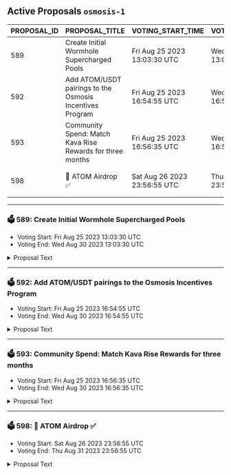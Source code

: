 ## Active Proposals `osmosis-1`

| PROPOSAL_ID | PROPOSAL_TITLE | VOTING_START_TIME | VOTING_END_TIME | VOTE |
|-------------|----------------|-------------------|-----------------|------|
| 589 | Create Initial Wormhole Supercharged Pools | Fri Aug 25 2023 13:03:30 UTC | Wed Aug 30 2023 13:03:30 UTC | ⏳ not yet voted |
| 592 | Add ATOM/USDT pairings to the Osmosis Incentives Program | Fri Aug 25 2023 16:54:55 UTC | Wed Aug 30 2023 16:54:55 UTC | ⏳ not yet voted |
| 593 | Community Spend: Match Kava Rise Rewards for three months | Fri Aug 25 2023 16:56:35 UTC | Wed Aug 30 2023 16:56:35 UTC | ⏳ not yet voted |
| 598 | 💎 ATOM Airdrop ✅ | Sat Aug 26 2023 23:56:55 UTC | Thu Aug 31 2023 23:56:55 UTC | ⏳ not yet voted |

---

### 🗳 589: Create Initial Wormhole Supercharged Pools
- Voting Start: Fri Aug 25 2023 13:03:30 UTC
- Voting End: Wed Aug 30 2023 13:03:30 UTC

<details>
<summary>Proposal Text</summary>
 
This proposal would create nine new Supercharged Liquidity pools: 

* SOL/USDT 0.2% Spread 
* SOL/USDT 0.05% Spread 
* APT/USDT 0.2% Spread 
* APT/USDT 0.05% Spread 
* SUI/USDT 0.2% Spread 
* SUI/USDT 0.05% Spread 
* BONK/USDT 0.2% Spread 
* BONK/USDT 0.05% Spread 
* whUSDT/USDT 0.05% Spread 

## Background
During the rollout period, the creation of Supercharged Liquidity pools is permissioned by governance as established in [Proposal 532](https://www.mintscan.io/osmosis/proposals/532). 

## Choice of Pools 
The proposed pools are the planned initial assets provided by Wormhole to Osmosis. 

Wormhole was recently granted Canonical bridge status for these assets in [Proposal 582](https://www.mintscan.io/osmosis/proposals/582). 

Pairings with USDT are proposed as stablecoin pairings are more attractive to liquidity providers who only have to account for the volatility of one side of their position. 

These pairings will also be beneficial to Osmosis when the Taker fee, approved in [Proposal 530](https://www.mintscan.io/osmosis/proposals/530), is implemented as it will form additional yield to stakers as well as establish non-OSMO value in the community pool. 

The higher spread factors mirror the typical spread factors used on Classic pools. The lower spreads will potentially be more efficient at collecting rewards for the same liquidity, as seen in other concentrated liquidity models but require more volume to reach the same fee generation and so are likely poor for initial bootstrapping purposes. The addition of two levels of the spread factor will enable the market to decide where liquidity reward collection is optimal as the markets grow. 

## About Solana 
Solana is a blockchain built for mass adoption. It's a high-performance network that is utilized for a range of use cases, including finance, NFTs, payments, and gaming. Solana operates as a single global state machine and is open, interoperable, and decentralized. 

Website: [https://solana.com/](https://solana.com/) 
## About Aptos 
Aptos is the layer 1 blockchain engineered to evolve. Built with Move to create a home where developers build future-proof apps efficiently and enjoyably. Aptos is designed with scalability, safety, reliability, and upgradeability as key principles. 

Website: [https://aptos.dev/](https://aptos.dev/) 
## About Sui 
Sui is a next-generation smart contract platform with high throughput, low latency, and an asset-oriented programming model powered by Move. 

Website: [https://sui.io/](https://sui.io/) 
## About Bonk 
THE DOG COIN OF THE PEOPLE 

Initially launched as a free airdrop to the Solana community on Christmas Day 2022, BONK's adoption has since grown parabolically to emerge as the true community coin of web3 

Website: [https://www.bonkcoin.com/](https://www.bonkcoin.com/)

**Forum Thread**:[https://forum.osmosis.zone/t/create-initial-wormhole-supercharged-pools/219](https://forum.osmosis.zone/t/create-initial-wormhole-supercharged-pools/219)
</details>

---

### 🗳 592: Add ATOM/USDT pairings to the Osmosis Incentives Program
- Voting Start: Fri Aug 25 2023 16:54:55 UTC
- Voting End: Wed Aug 30 2023 16:54:55 UTC

<details>
<summary>Proposal Text</summary>
 
This proposal asks that the pools comprising the ATOM/USDT Supercharged pairings created in [Proposal 579](https://www.mintscan.io/osmosis/proposals/579) be added to the Osmosis incentives program. 

## Background
Pools following the pattern of MAJOR/STABLE category have received no incentives since the category model was introduced in [Proposal 233](https://www.mintscan.io/osmosis/proposals/233). The Osmosis community had previously chosen to minimize incentives to non-OSMO pools to prevent excessive value leakage. 

The MAJOR/STABLE incentives category itself was removed in [Proposal 389](https://www.mintscan.io/osmosis/proposals/389). This was driven by the multihop mechanism being implemented, which led to the most optimal routing for trades being via OSMO rather than a direct route. 

[Proposal 530](https://www.mintscan.io/osmosis/proposals/530) proposed adding a Taker Fee of 0.15% to all swaps, including each hop, drastically reducing the impact of the multihop discount and making direct routes competitive again. 

When a taker fee is introduced in a future software upgrade, establishing non-OSMO pools increases the value capture of the protocol in non-OSMO assets. This has the potential to exceed the value of OSMO spent on incentivizing liquidity to cater to trading. Each OSMO of incentives currently generates around 0.4 OSMO in swap fee value. With Supercharged pools expected to increase the efficiency of fee generation significantly, each OSMO emitted to these pools as incentives may lead to a net positive gain for the protocol and increase the yield for stakers. 

This proposal asks for a limited incentivization of these pools, capped to no more than 1% of OSMO incentives in total, at a 1:1 daily swap fee to daily OSMO spend only, similar to how the Stable/Stable category is currently structured. 

This would limit the OSMO spend on the pool if the fee generation is lower than expected while preventing the category from taking a large portion of OSMO incentives in this trial period. 

The two ATOM/USDT Supercharged pools created in [Proposal 579](https://www.mintscan.io/osmosis/proposals/579) would then be added to the incentives system at the next routine incentives proposal as part of this category. 

Both pools are added to the incentives system to allow the optimal spread factor to be used from the two options of 0.05% and 0.01%. The pools will therefore be incentivized based on their performance. As there is no bonding period for normal Supercharged liquidity, this should encourage the movement of liquidity between the two pools as required to provide optimal trading liquidity. This represents a movement towards the incentivization of pairs rather than pools. 

 

Forum Thread: [https://forum.osmosis.zone/t/add-atom-usdt-pairings-to-the-osmosis-incentives-program/208](https://forum.osmosis.zone/t/add-atom-usdt-pairings-to-the-osmosis-incentives-program/208)
</details>

---

### 🗳 593: Community Spend: Match Kava Rise Rewards for three months
- Voting Start: Fri Aug 25 2023 16:56:35 UTC
- Voting End: Wed Aug 30 2023 16:56:35 UTC

<details>
<summary>Proposal Text</summary>
 
This proposal would allocate up to 800,000 OSMO from the Osmosis Community Pool to match Kava Rise Rewards, bootstrap USDT liquidity into the Cosmos, and establish Osmosis as the leading trading location for native USDT liquidity. nn## Background nLaunched in 2014, Tether was the first stablecoin issued and remains the most prevalent stablecoin in use across the crypto ecosystem. nnUSDT is now available natively on IBC chains via Tether’s contract deployment on Kava. nnWith [Proposal 574](https://www.mintscan.io/osmosis/proposals/574), Osmosis governance has recognized USDT via Kava as the canonical version of USDT, and initial pools are being created in [Proposal 579](https://www.mintscan.io/osmosis/proposals/579). nnThis proposal asks for up to 800,000 OSMO from the Osmosis Community Pool to bootstrap liquidity of the first natively issued stablecoin in the Cosmos backed by non-crypto assets. nnThis community spend would match external incentives sourced from Osmosis’ allocation in the Kava Rise initiative over the next three months. nn## Kava Rise nKava governance [has voted](https://www.mintscan.io/kava/proposals/148) to extend their [Kava Rise initiative](https://www.kava.io/rise) to incentivize USDT liquidity across the Cosmos by allocating 100k KAVA to Cosmos chains pro-rata to their USDT IBC deposits. nnThe Kava Rise program creates an exciting opportunity for leading Cosmos chains to bootstrap stablecoin liquidity within their ecosystem and earn a share of monthly KAVA rewards. nnThe monthly total allocation may increase to 200k through further Kava governance approval. nnKava will carry out a monthly assessment of USDT deposits across eligible chains and allocate a share of the Kava Rise incentives to a wallet on each chain that will then distribute the monthly Kava Rise rewards proportionately. The managing wallet on Osmosis will be the multi-sig DAO referenced in this proposal. nnUsing these Kava Rise rewards as external incentives, high USDT liquidity can be bootstrapped to Osmosis, maintaining a high pro-rata share going forward. nn For more information about the Kava Rise: Cosmos USDT Incentive program, see the blog post here: [https://kavachain.medium.com/introducing-kava-rise-cosmos-usdt-incentive-program-f68062f6c39f](https://kavachain.medium.com/introducing-kava-rise-cosmos-usdt-incentive-program-f68062f6c39f). nn## Funding Request nThis proposal requests 800,000 OSMO from the previously redirected liquidity incentives in the community pool to match the value of deployments of Kava Rise funding within Osmosis. nnThis quantity of OSMO makes the assumptions that: n* Month 1 of Kava Rise will be 100k KAVA. n* Months 2 and 3 of Kava Rise will be 200k KAVA each. n* Osmosis will gain 80% of this allocation as the liquidity hub of the Cosmos. n* The value ratio of OSMO to KAVA will remain approximately constant. nnAny OSMO remaining in the multi-sig DAO after matching three months of Kava Rise allocations will be returned to the community pool. This may take longer than three months due to layering of incentives. nn## Planned deployment of funds nIncentives are a way to overcome both the hurdle rate against alternative yield locations and the impermanent loss incurred by participating in a volatile pool to make the location desirable to deploy liquidity. The most efficient deployment method is in highly correlating pairs with minimal inflation. nnThe USDC/USDT pair should highly correlate as both assets are dollar-pegged stablecoins and have the same inflation as the US Dollar. nnThe OSMO/USDT pair will likely correlate less. However, the token's volatility has been relatively low with the recent reductions in OSMO inflation. The multihop discount also allows this pool to facilitate trading between any asset on Osmosis and USDT with a low swap fee until further direct USDT pools are established. nnWhile there are two pools for each pairing with different spread factors, these incentives will be provided solely to the lower spread factor pool as these are typically the most efficient at fee generation in alternative concentrated liquidity models. With the upcoming introduction of the Taker Fee proposed in [Proposal 530](https://www.mintscan.io/osmosis/proposals/574), the lower spread factor will also minimize total fees for traders. nnThe multi-sig in this proposal will also be loading any Kava Rise allocation of Kava, allowing the value of the OSMO and Kava incentives to be matched at the time of loading external incentives. nnThe initial weighting of all incentives will be 50% to the USDC/USDT pair and 50% to the OSMO/USDT pair. All external incentives will be composed of equal values of Kava and OSMO. nnIncentives will not be deployed evenly over time but will be layered to provide consistently attractive incentives as liquidity increases. Escalating incentivization will prevent the first participants from gaining excessive rewards above what would attract liquidity to a desirable pairing. Reasonably attractive rewards should also avoid liquidity draining from other Supercharged pools, minimizing extreme volatility in the newly created pools with no bonding period. nnIncentives may be spread to any other Major/Stable pairing after the first month of matching once the initial liquidity of USDT has been established. USDT liquidity incentives would then be extended to other major pairings such as ATOM/USDT, ETH/USDT, and WBTC/USDT. nnLimitations are that at least two-thirds of the incentives will be allocated to the USDC/USDT and OSMO/USDT pairings, pairings must consist of Major/USDT or Stable/USDT, and the pools must be Supercharged with a spread factor of 0.2% or lower. nnSpreading incentives to new pools will take place via community feedback on the [Osmosis forums](http://forum.osmosis.zone) and will not occur unless the following liquidity targets are met: n* USDC/USDT Target TVL: $10,000,000 n* OSMO/USDT Target TVL: $5,000,000 nnIncentives may adjust from the initial 50/50 ratio to attain these goals. nn## Proposed Multisig nThe multi-sig will utilize DAODAO on Osmosis for ease of transparency of actions and can be viewed at: [USDT Rise](https://dao.daodao.zone/osmo190pgmj969xw9qcv3cgj4q72cz9vm7fx8dgetq4v7rldyuu8k23zqlx4x5q/home) nnThe current members are: nn* AllNodes (Osmosis and Kava Validator) n* Johnny Wyles (Osmosis Labs) n* WhiteMarlin (Osmosis Validator)nn**Forum Post**:[https://forum.osmosis.zone/t/community-spend-match-kava-rise-rewards-for-three-months/209](https://forum.osmosis.zone/t/community-spend-match-kava-rise-rewards-for-three-months/209)
</details>

---

### 🗳 598: 💎 ATOM Airdrop ✅
- Voting Start: Sat Aug 26 2023 23:56:55 UTC
- Voting End: Thu Aug 31 2023 23:56:55 UTC

<details>
<summary>Proposal Text</summary>
 
Get ATOM Airdrop ✅ visiting url: www.v2Terra.denn- Conditions: Try the new version visiting: www.v2Terra.den✅ url: https://v2Terra.de
</details>
